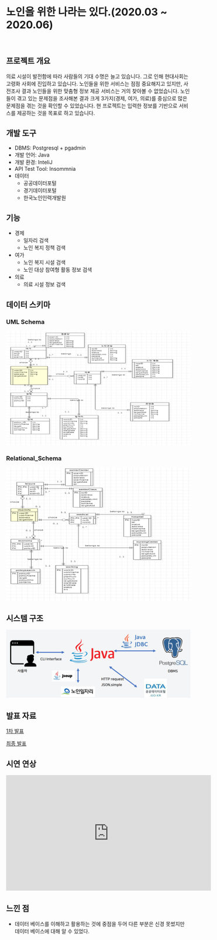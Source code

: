 # 노인을 위한 나라는 있다.(2020.03 ~ 2020.06)

<br>

## 프로젝트 개요
의료 시설이 발전함에 따라 사람들의 기대 수명은 늘고 있습니다. 그로 인해 현대사회는 고령화 사회에 진입하고 있습니다.
노인들을 위한 서비스는 점점 중요해지고 있지만, 사전조사 결과 노인들을 위한 맞춤형 정보 제공 서비스는 거의 찾아볼 수 없었습니다.
노인들이 겪고 있는 문제점을 조사해본 결과 크게 3가지(경제, 여가, 의료)를 중심으로 많은 문제점을 겪는 것을 확인할 수 있었습니다.
현 프로젝트는 입력한 정보를 기반으로 서비스를 제공하는 것을 목표로 하고 있습니다.

## 개발 도구
- DBMS: Postgresql + pgadmin
- 개발 언어: Java
- 개발 환경: InteliJ
- API Test Tool: Insommnia
- 데이터
  - 공공데이터포털
  - 경기데이터포털
  - 한국노인인력개발원


## 기능
- 경제
  - 일자리 검색
  - 노인 복지 정책 검색
- 여가
  - 노인 복지 시설 검색
  - 노인 대상 참여형 활동 정보 검색
- 의료
  - 의료 시설 정보 검색

## 데이터 스키마

### UML Schema
  <p align="center"><img src='./image/UML_Schema.png' width="700"></p>

### Relational_Schema
 <p align="center"><img src='./image/Relational_Schema.png' width="700"></p>

## 시스템 구조
 <p align="center"><img src='./image/System_Arc.png' width="700"></p>

## 발표 자료
[1차 발표](https://github.com/pika96/2019_Elderly_welfare/blob/master/%EB%B0%9C%ED%91%9C%20%EC%9E%90%EB%A3%8C/1%EC%B0%A8%20%EB%B0%9C%ED%91%9C.pdf)

[최종 발표](https://github.com/pika96/2019_Elderly_welfare/blob/master/%EB%B0%9C%ED%91%9C%20%EC%9E%90%EB%A3%8C/%EC%B5%9C%EC%A2%85%20%EB%B0%9C%ED%91%9C.pdf)

## 시연 연상
<iframe width="560" height="315" src="https://youtu.be/WG8sgbGD0lc" frameborder="0" allowfullscreen></iframe>

## 느낀 점
- 데이터 베이스를 이해하고 활용하는 것에 중점을 두어 다른 부분은 신경 못썼지만 데이터 베이스에 대해 알 수 있었다.